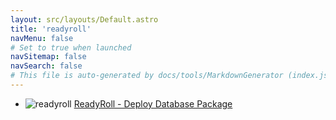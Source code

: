 ```yaml
---
layout: src/layouts/Default.astro
title: 'readyroll'
navMenu: false
# Set to true when launched
navSitemap: false
navSearch: false
# This file is auto-generated by docs/tools/MarkdownGenerator (index.js)
---
```


<ul>

<li>

![readyroll](https://i.octopus.com/library/step-templates/readyroll.png) [ReadyRoll - Deploy Database Package](/integrations/readyroll/readyroll-deploy-database-package)

</li>
        
</ul>
